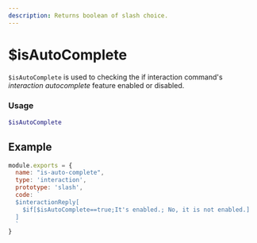 ```yaml
---
description: Returns boolean of slash choice.
---
```


# $isAutoComplete

`$isAutoComplete` is used to checking the if interaction command's *interaction autocomplete* feature enabled or disabled.

### Usage

```php
$isAutoComplete
```

## Example

```javascript
module.exports = {
  name: "is-auto-complete",
  type: 'interaction',
  prototype: 'slash',
  code: `
  $interactionReply[
    $if[$isAutoComplete==true;It's enabled.; No, it is not enabled.]
  ]
  `
}
